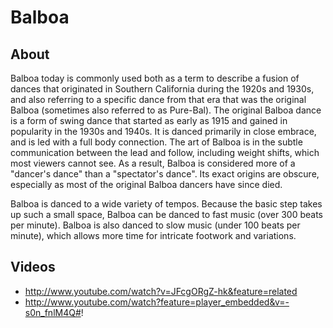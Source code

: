 # Balboa

## About
Balboa today is commonly used both as a term to describe a fusion of dances that originated in Southern California during the 1920s and 1930s, and also referring to a specific dance from that era that was the original Balboa (sometimes also referred to as Pure-Bal). The original Balboa dance is a form of swing dance that started as early as 1915 and gained in popularity in the 1930s and 1940s. It is danced primarily in close embrace, and is led with a full body connection. The art of Balboa is in the subtle communication between the lead and follow, including weight shifts, which most viewers cannot see. As a result, Balboa is considered more of a "dancer's dance" than a "spectator's dance". Its exact origins are obscure, especially as most of the original Balboa dancers have since died.

Balboa is danced to a wide variety of tempos. Because the basic step takes up such a small space, Balboa can be danced to fast music (over 300 beats per minute). Balboa is also danced to slow music (under 100 beats per minute), which allows more time for intricate footwork and variations.

## Videos
* http://www.youtube.com/watch?v=JFcgORgZ-hk&feature=related
* http://www.youtube.com/watch?feature=player_embedded&v=-s0n_fnlM4Q#!
